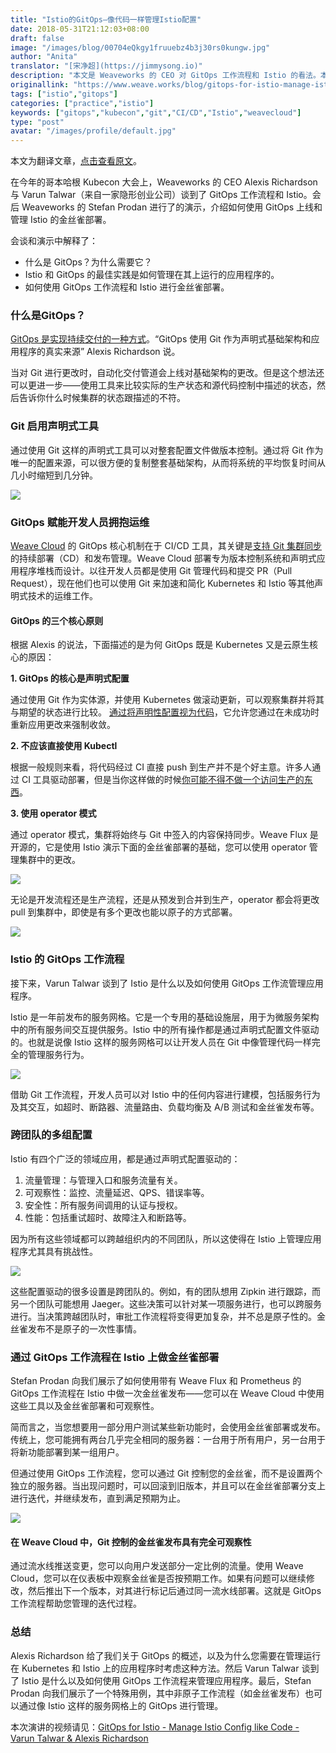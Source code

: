 ```yaml
---
title: "Istio的GitOps—像代码一样管理Istio配置"
date: 2018-05-31T21:12:03+08:00
draft: false
image: "/images/blog/00704eQkgy1fruuebz4b3j30rs0kungw.jpg"
author: "Anita"
translator: "[宋净超](https://jimmysong.io)"
description: "本文是 Weaveworks 的 CEO 对 GitOps 工作流程和 Istio 的看法。本文还介绍了如何使用 GitOps 上线和管理 Istio 的金丝雀部署。以上观点来自哥本哈根 Kubecon 上的 Weaveworks 的分享。"
originallink: "https://www.weave.works/blog/gitops-for-istio-manage-istio-config-like-code"
tags: ["istio","gitops"]
categories: ["practice","istio"]
keywords: ["gitops","kubecon","git","CI/CD","Istio","weavecloud"]
type: "post"
avatar: "/images/profile/default.jpg"
---
```


本文为翻译文章，[点击查看原文](https://www.weave.works/blog/gitops-for-istio-manage-istio-config-like-code)。

在今年的哥本哈根 Kubecon 大会上，Weaveworks 的 CEO Alexis Richardson 与 Varun Talwar（来自一家隐形创业公司）谈到了 GitOps 工作流程和 Istio。会后 Weaveworks 的 Stefan Prodan 进行了的演示，介绍如何使用 GitOps 上线和管理 Istio 的金丝雀部署。

会谈和演示中解释了：

- 什么是 GitOps？为什么需要它？
- Istio 和 GitOps 的最佳实践是如何管理在其上运行的应用程序的。
- 如何使用 GitOps 工作流程和 Istio 进行金丝雀部署。

### 什么是GitOps？

[GitOps 是实现持续交付的一种方式](https://www.weave.works/blog/the-gitops-pipeline)。“GitOps 使用 Git 作为声明式基础架构和应用程序的真实来源” Alexis Richardson 说。

当对 Git 进行更改时，自动化交付管道会上线对基础架构的更改。但是这个想法还可以更进一步——使用工具来比较实际的生产状态和源代码控制中描述的状态，然后告诉你什么时候集群的状态跟描述的不符。

### Git 启用声明式工具

通过使用 Git 这样的声明式工具可以对整套配置文件做版本控制。通过将 Git 作为唯一的配置来源，可以很方便的复制整套基础架构，从而将系统的平均恢复时间从几小时缩短到几分钟。

![](https://raw.githubusercontent.com/servicemesher/website/master/content/blog/gitops-for-istio-manage-istio-config-like-code/00704eQkgy1fruc9ao41vj317o0oqq80.jpg)

### GitOps 赋能开发人员拥抱运维

[Weave Cloud](https://cloud.weave.works/signup) 的 GitOps 核心机制在于 CI/CD 工具，其关键是[支持 Git 集群同步](https://github.com/weaveworks/flux/blob/master/site/introduction.md#automated-git-cluster-synchronisation)的持续部署（CD）和发布管理。Weave Cloud 部署专为版本控制系统和声明式应用程序堆栈而设计。以往开发人员都是使用 Git 管理代码和提交 PR（Pull Request），现在他们也可以使用 Git 来加速和简化 Kubernetes 和 Istio 等其他声明式技术的运维工作。

#### GitOps 的三个核心原则

根据 Alexis 的说法，下面描述的是为何 GitOps 既是 Kubernetes 又是云原生核心的原因：

**1. GitOps 的核心是声明式配置**

通过使用 Git 作为实体源，并使用 Kubernetes 做滚动更新，可以观察集群并将其与期望的状态进行比较。 [通过将声明性配置视为代码](https://www.weave.works/blog/gitops-operations-by-pull-request)，它允许您通过在未成功时重新应用更改来强制收敛。

**2. 不应该直接使用 Kubectl**

根据一般规则来看，将代码经过 CI 直接 push 到生产并不是个好主意。许多人通过 CI 工具驱动部署，但是当你这样做的时候[你可能不得不做一个访问生产的东西](https://www.weave.works/blog/how-secure-is-your-cicd-pipeline)。

**3. 使用 operator 模式**

通过 operator 模式，集群将始终与 Git 中签入的内容保持同步。Weave Flux 是开源的，它是使用 Istio 演示下面的金丝雀部署的基础，您可以使用 operator 管理集群中的更改。

![](https://raw.githubusercontent.com/servicemesher/website/master/content/blog/gitops-for-istio-manage-istio-config-like-code/00704eQkgy1fruc9qogakj312t0ls41d.jpg)

无论是开发流程还是生产流程，还是从预发到合并到生产，operator 都会将更改 pull 到集群中，即使是有多个更改也能以原子的方式部署。

![](https://raw.githubusercontent.com/servicemesher/website/master/content/blog/gitops-for-istio-manage-istio-config-like-code/00704eQkgy1fruca1y7xqj312p0jmn09.jpg)

### Istio 的 GitOps 工作流程

接下来，Varun Talwar 谈到了 Istio 是什么以及如何使用 GitOps 工作流管理应用程序。

Istio 是一年前发布的服务网格。它是一个专用的基础设施层，用于为微服务架构中的所有服务间交互提供服务。Istio 中的所有操作都是通过声明式配置文件驱动的。也就是说像 Istio 这样的服务网格可以让开发人员在 Git 中像管理代码一样完全的管理服务行为。

![](https://raw.githubusercontent.com/servicemesher/website/master/content/blog/gitops-for-istio-manage-istio-config-like-code/00704eQkgy1frucacq5nij317u0oo46y.jpg)

借助 Git 工作流程，开发人员可以对 Istio 中的任何内容进行建模，包括服务行为及其交互，如超时、断路器、流量路由、负载均衡及 A/B 测试和金丝雀发布等。

### 跨团队的多组配置

Istio 有四个广泛的领域应用，都是通过声明式配置驱动的：

1. 流量管理：与管理入口和服务流量有关。
2. 可观察性：监控、流量延迟、QPS、错误率等。
3. 安全性：所有服务间调用的认证与授权。
4. 性能：包括重试超时、故障注入和断路等。

因为所有这些领域都可以跨越组织内的不同团队，所以这使得在 Istio 上管理应用程序尤其具有挑战性。

![](https://raw.githubusercontent.com/servicemesher/website/master/content/blog/gitops-for-istio-manage-istio-config-like-code/00704eQkgy1frucalfge7j317u0oq7aq.jpg)

这些配置驱动的很多设置是跨团队的。例如，有的团队想用 Zipkin 进行跟踪，而另一个团队可能想用 Jaeger。这些决策可以针对某一项服务进行，也可以跨服务进行。当决策跨越团队时，审批工作流程将变得更加复杂，并不总是原子性的。金丝雀发布不是原子的一次性事情。

### 通过 GitOps 工作流程在 Istio 上做金丝雀部署

Stefan Prodan 向我们展示了如何使用带有 Weave Flux 和 Prometheus 的 GitOps 工作流程在 Istio 中做一次金丝雀发布——您可以在 Weave Cloud 中使用这些工具以及金丝雀部署和可观察性。

简而言之，当您想要用一部分用户测试某些新功能时，会使用金丝雀部署或发布。传统上，您可能拥有两台几乎完全相同的服务器：一台用于所有用户，另一台用于将新功能部署到某一组用户。

但通过使用 GitOps 工作流程，您可以通过 Git 控制您的金丝雀，而不是设置两个独立的服务器。当出现问题时，可以回滚到旧版本，并且可以在金丝雀部署分支上进行迭代，并继续发布，直到满足预期为止。

![](https://raw.githubusercontent.com/servicemesher/website/master/content/blog/gitops-for-istio-manage-istio-config-like-code/00704eQkgy1frucatn3n3j312q0lw102.jpg)

#### 在 Weave Cloud 中，Git 控制的金丝雀发布具有完全可观察性

通过流水线推送变更，您可以向用户发送部分一定比例的流量。使用 Weave Cloud，您可以在仪表板中观察金丝雀是否按预期工作。如果有问题可以继续修改，然后推出下一个版本，对其进行标记后通过同一流水线部署。这就是 GitOps 工作流程帮助您管理的迭代过程。

### 总结

Alexis Richardson 给了我们关于 GitOps 的概述，以及为什么您需要在管理运行在 Kubernetes 和 Istio 上的应用程序时考虑这种方法。然后 Varun Talwar 谈到了 Istio 是什么以及如何使用 GitOps 工作流程来管理应用程序。最后，Stefan Prodan 向我们展示了一个特殊用例，其中非原子工作流程（如金丝雀发布）也可以通过像 Istio 这样的服务网格上的 GitOps 进行管理。

本次演讲的视频请见：[GitOps for Istio - Manage Istio Config like Code - Varun Talwar & Alexis Richardson](https://www.youtube.com/watch?v=VkKMf23ZokY)
